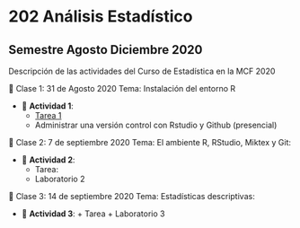 # 202 Análisis Estadístico 
## Semestre Agosto Diciembre 2020

Descripción de las actividades del Curso de Estadística en la MCF 2020

:paperclip: Clase 1: 31 de Agosto 2020
Tema:  Instalación del entorno R
- :file_folder: __Actividad 1__:
    + [Tarea 1](Tarea_1_Métodos_Estadisticos.pdf)
    + Administrar una versión control con Rstudio y Github (presencial)
    

:paperclip: Clase 2: 7 de septiembre 2020
Tema: El ambiente R, RStudio, Miktex y Git:
- :file_folder: __Actividad 2__:
    + Tarea:
    + Laboratorio 2

:paperclip: Clase 3: 14 de septiembre 2020
Tema: Estadísticas descriptivas:
- :file_folder: __Actividad 3__:
        + Tarea 
        + Laboratorio 3

